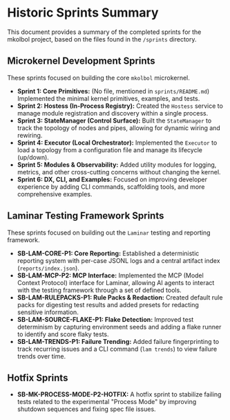 # Historic Sprints Summary

This document provides a summary of the completed sprints for the mkolbol project, based on the files found in the `/sprints` directory.

## Microkernel Development Sprints

These sprints focused on building the core `mkolbol` microkernel.

*   **Sprint 1: Core Primitives:** (No file, mentioned in `sprints/README.md`) Implemented the minimal kernel primitives, examples, and tests.
*   **Sprint 2: Hostess (In-Process Registry):** Created the `Hostess` service to manage module registration and discovery within a single process.
*   **Sprint 3: StateManager (Control Surface):** Built the `StateManager` to track the topology of nodes and pipes, allowing for dynamic wiring and rewiring.
*   **Sprint 4: Executor (Local Orchestrator):** Implemented the `Executor` to load a topology from a configuration file and manage its lifecycle (up/down).
*   **Sprint 5: Modules & Observability:** Added utility modules for logging, metrics, and other cross-cutting concerns without changing the kernel.
*   **Sprint 6: DX, CLI, and Examples:** Focused on improving developer experience by adding CLI commands, scaffolding tools, and more comprehensive examples.

## Laminar Testing Framework Sprints

These sprints focused on building out the `Laminar` testing and reporting framework.

*   **SB-LAM-CORE-P1: Core Reporting:** Established a deterministic reporting system with per-case JSONL logs and a central artifact index (`reports/index.json`).
*   **SB-LAM-MCP-P2: MCP Interface:** Implemented the MCP (Model Context Protocol) interface for Laminar, allowing AI agents to interact with the testing framework through a set of defined tools.
*   **SB-LAM-RULEPACKS-P1: Rule Packs & Redaction:** Created default rule packs for digesting test results and added presets for redacting sensitive information.
*   **SB-LAM-SOURCE-FLAKE-P1: Flake Detection:** Improved test determinism by capturing environment seeds and adding a flake runner to identify and score flaky tests.
*   **SB-LAM-TRENDS-P1: Failure Trending:** Added failure fingerprinting to track recurring issues and a CLI command (`lam trends`) to view failure trends over time.

## Hotfix Sprints

*   **SB-MK-PROCESS-MODE-P2-HOTFIX:** A hotfix sprint to stabilize failing tests related to the experimental "Process Mode" by improving shutdown sequences and fixing spec file issues.
